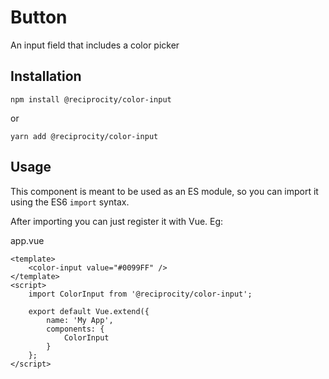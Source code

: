 # Button

An input field that includes a color picker

## Installation

```
npm install @reciprocity/color-input
```
or
```
yarn add @reciprocity/color-input
```

## Usage

This component is meant to be used as an ES module, so you can import it using the ES6 `import` syntax.

After importing you can just register it with Vue. Eg:

app.vue

```vue
<template>
	<color-input value="#0099FF" />
</template>
<script>
	import ColorInput from '@reciprocity/color-input';

	export default Vue.extend({
		name: 'My App',
		components: {
			ColorInput
		}
	};
</script>
```
